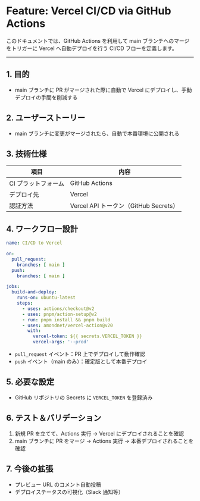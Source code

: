 # Feature: Vercel CI/CD via GitHub Actions

このドキュメントでは、GitHub Actions を利用して main ブランチへのマージをトリガーに Vercel へ自動デプロイを行う CI/CD フローを定義します。

---

## 1. 目的
- main ブランチに PR がマージされた際に自動で Vercel にデプロイし、手動デプロイの手間を削減する

## 2. ユーザーストーリー
- main ブランチに変更がマージされたら、自動で本番環境に公開される

## 3. 技術仕様

| 項目                | 内容                                  |
|---------------------|---------------------------------------|
| CI プラットフォーム | GitHub Actions                        |
| デプロイ先           | Vercel                                |
| 認証方法             | Vercel API トークン（GitHub Secrets） |

## 4. ワークフロー設計

```yaml
name: CI/CD to Vercel

on:
  pull_request:
    branches: [ main ]
  push:
    branches: [ main ]

jobs:
  build-and-deploy:
    runs-on: ubuntu-latest
    steps:
      - uses: actions/checkout@v2
      - uses: pnpm/action-setup@v2
      - run: pnpm install && pnpm build
      - uses: amondnet/vercel-action@v20
        with:
          vercel-token: ${{ secrets.VERCEL_TOKEN }}
          vercel-args: '--prod'
```

- `pull_request` イベント：PR 上でデプロイして動作確認  
- `push` イベント（main のみ）：確定版として本番デプロイ

## 5. 必要な設定
- GitHub リポジトリの Secrets に `VERCEL_TOKEN` を登録済み

## 6. テスト＆バリデーション
1. 新規 PR を立てて、Actions 実行 → Vercel にデプロイされることを確認  
2. main ブランチに PR をマージ → Actions 実行 → 本番デプロイされることを確認

## 7. 今後の拡張
- プレビュー URL のコメント自動投稿  
- デプロイステータスの可視化（Slack 通知等）
